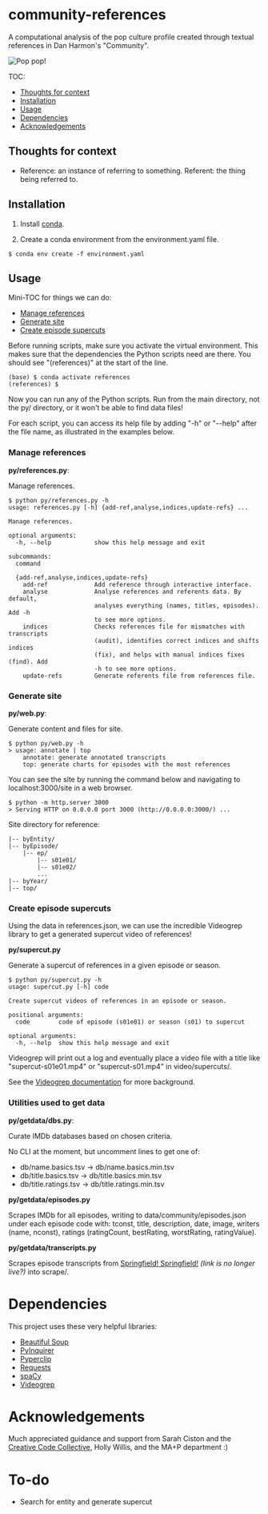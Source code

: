 # community-references

A computational analysis of the pop culture profile created through textual references in Dan Harmon's "Community".

![Pop pop!](https://media.giphy.com/media/xtIYfyKf16xJm/giphy.gif)

TOC:
- [Thoughts for context](#thoughts-for-context)
- [Installation](#installation)
- [Usage](#usage)
- [Dependencies](#dependencies)
- [Acknowledgements](#acknowledgements)

## Thoughts for context

- Reference: an instance of referring to something. Referent: the thing being referred to.

## Installation

1. Install [conda](https://docs.conda.io/projects/conda/en/latest/user-guide/install/).

2. Create a conda environment from the environment.yaml file.

```
$ conda env create -f environment.yaml
```

## Usage

Mini-TOC for things we can do:

- [Manage references](#manage-references)
- [Generate site](#generate-site)
- [Create episode supercuts](#create-episode-supercuts)

Before running scripts, make sure you activate the virtual environment. This makes sure that the dependencies the Python scripts need are there. You should see "(references)" at the start of the line.

```
(base) $ conda activate references
(references) $
```

Now you can run any of the Python scripts. Run from the main directory, not the py/ directory, or it won't be able to find data files!

For each script, you can access its help file by adding "-h" or "--help" after the file name, as illustrated in the examples below.

### Manage references

**py/references.py**:

Manage references.

```
$ python py/references.py -h
usage: references.py [-h] {add-ref,analyse,indices,update-refs} ...

Manage references.

optional arguments:
  -h, --help            show this help message and exit

subcommands:
  command

  {add-ref,analyse,indices,update-refs}
    add-ref             Add reference through interactive interface.
    analyse             Analyse references and referents data. By default,
                        analyses everything (names, titles, episodes). Add -h
                        to see more options.
    indices             Checks references file for mismatches with transcripts
                        (audit), identifies correct indices and shifts indices
                        (fix), and helps with manual indices fixes (find). Add
                        -h to see more options.
    update-refs         Generate referents file from references file.
```

### Generate site

**py/web.py**:

Generate content and files for site.

```
$ python py/web.py -h
> usage: annotate | top
    annotate: generate annotated transcripts
    top: generate charts for episodes with the most references
```

You can see the site by running the command below and navigating to localhost:3000/site in a web browser.

```
$ python -m http.server 3000
> Serving HTTP on 0.0.0.0 port 3000 (http://0.0.0.0:3000/) ...
```

Site directory for reference:

```
|-- byEntity/
|-- byEpisode/
    |-- ep/
        |-- s01e01/
        |-- s01e02/
        ...
|-- byYear/
|-- top/
```

### Create episode supercuts

Using the data in references.json, we can use the incredible Videogrep library to get a generated supercut video of references!

**py/supercut.py**

Generate a supercut of references in a given episode or season.

```
$ python py/supercut.py -h
usage: supercut.py [-h] code

Create supercut videos of references in an episode or season.

positional arguments:
  code        code of episode (s01e01) or season (s01) to supercut

optional arguments:
  -h, --help  show this help message and exit
```

Videogrep will print out a log and eventually place a video file with a title like "supercut-s01e01.mp4" or "supercut-s01.mp4" in video/supercuts/.

See the [Videogrep documentation](https://antiboredom.github.io/videogrep/) for more background.

### Utilities used to get data

**py/getdata/dbs.py**: 

Curate IMDb databases based on chosen criteria.

No CLI at the moment, but uncomment lines to get one of:
- db/name.basics.tsv → db/name.basics.min.tsv
- db/title.basics.tsv → db/title.basics.min.tsv
- db/title.ratings.tsv → db/title.ratings.min.tsv

**py/getdata/episodes.py**

Scrapes IMDb for all episodes, writing to data/community/episodes.json under each episode code with: tconst, title, description, date, image, writers (name, nconst), ratings (ratingCount, bestRating, worstRating, ratingValue).

**py/getdata/transcripts.py**

Scrapes episode transcripts from [Springfield! Springfield!](https://www.springfieldspringfield.co.uk/episode_scripts.php?tv-show=community) *(link is no longer live?)* into scrape/.

# Dependencies

This project uses these very helpful libraries:

- [Beautiful Soup](https://www.crummy.com/software/BeautifulSoup/)
- [PyInquirer](https://github.com/CITGuru/PyInquirer/)
- [Pyperclip](https://github.com/asweigart/pyperclip)
- [Requests](https://2.python-requests.org/en/master/)
- [spaCy](https://spacy.io/)
- [Videogrep](https://antiboredom.github.io/videogrep/)

# Acknowledgements

Much appreciated guidance and support from Sarah Ciston and the [Creative Code Collective](https://www.instagram.com/creativecodecollective/), Holly Willis, and the MA+P department :)

# To-do

- Search for entity and generate supercut
